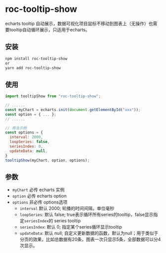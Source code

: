 # roc-tooltip-show

echarts tooltip 自动展示，数据可视化项目鼠标不移动到图表上（无操作）也需要tooltip自动循环展示，只适用于echarts。

## 安装

```bash
npm install roc-tooltip-show
or
yarn add roc-tooltip-show
```

## 使用

```javascript
import tooltipShow from "roc-tooltip-show";

// ......
const myChart = echarts.init(document.getElementById("xxx"));
const option = { ... };
// ......

// 用法示例
const options = {
  interval: 2000,
  loopSeries: false,
  seriesIndex: 0,
  updateData: null,
}
tooltipShow(myChart, option, options);

```

## 参数
- ` myChart ` 必传 echarts 实例
- ` option ` 必传 echarts option
- ` options ` 非必传 options选项
  -  ` interval ` 默认 2000; 轮播的时间间隔，单位毫秒
  -  ` loopSeries `: 默认 false; true表示循环所有series的tooltip，false显示指定` seriesIndex `的 series tooltip
  -  ` seriesIndex `: 默认 0; 指定某个series循环显示tooltip
  -  ` updateData `: 默认 null; 自定义更新数据的函数，默认为null；用于类似于分页的效果，比如总数据有20条，图表一次只显示5条，全部数据可以分4次显示。
